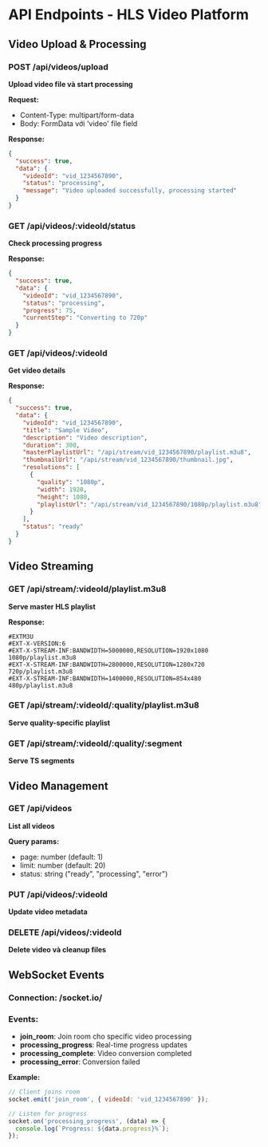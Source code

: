 # API Endpoints - HLS Video Platform

## Video Upload & Processing

### POST /api/videos/upload
**Upload video file và start processing**

**Request:**
- Content-Type: multipart/form-data
- Body: FormData với 'video' file field

**Response:**
```json
{
  "success": true,
  "data": {
    "videoId": "vid_1234567890",
    "status": "processing",
    "message": "Video uploaded successfully, processing started"
  }
}
```

### GET /api/videos/:videoId/status
**Check processing progress**

**Response:**
```json
{
  "success": true, 
  "data": {
    "videoId": "vid_1234567890",
    "status": "processing",
    "progress": 75,
    "currentStep": "Converting to 720p"
  }
}
```

### GET /api/videos/:videoId
**Get video details**

**Response:**
```json
{
  "success": true,
  "data": {
    "videoId": "vid_1234567890",
    "title": "Sample Video",
    "description": "Video description",
    "duration": 300,
    "masterPlaylistUrl": "/api/stream/vid_1234567890/playlist.m3u8",
    "thumbnailUrl": "/api/stream/vid_1234567890/thumbnail.jpg",
    "resolutions": [
      {
        "quality": "1080p",
        "width": 1920,
        "height": 1080,
        "playlistUrl": "/api/stream/vid_1234567890/1080p/playlist.m3u8"
      }
    ],
    "status": "ready"
  }
}
```

## Video Streaming

### GET /api/stream/:videoId/playlist.m3u8
**Serve master HLS playlist**

**Response:**
```
#EXTM3U
#EXT-X-VERSION:6
#EXT-X-STREAM-INF:BANDWIDTH=5000000,RESOLUTION=1920x1080
1080p/playlist.m3u8
#EXT-X-STREAM-INF:BANDWIDTH=2800000,RESOLUTION=1280x720  
720p/playlist.m3u8
#EXT-X-STREAM-INF:BANDWIDTH=1400000,RESOLUTION=854x480
480p/playlist.m3u8
```

### GET /api/stream/:videoId/:quality/playlist.m3u8
**Serve quality-specific playlist**

### GET /api/stream/:videoId/:quality/:segment
**Serve TS segments**

## Video Management

### GET /api/videos
**List all videos**

**Query params:**
- page: number (default: 1)
- limit: number (default: 20)
- status: string ("ready", "processing", "error")

### PUT /api/videos/:videoId
**Update video metadata**

### DELETE /api/videos/:videoId
**Delete video và cleanup files**

## WebSocket Events

### Connection: /socket.io/

### Events:
- **join_room**: Join room cho specific video processing
- **processing_progress**: Real-time progress updates
- **processing_complete**: Video conversion completed
- **processing_error**: Conversion failed

**Example:**
```javascript
// Client joins room
socket.emit('join_room', { videoId: 'vid_1234567890' });

// Listen for progress
socket.on('processing_progress', (data) => {
  console.log(`Progress: ${data.progress}%`);
});
```